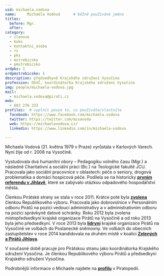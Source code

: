 ```yaml
---
uid: michaela.vodova
name:     Michaela Vodová      # běžně používáné jméno
titles:
  before: Mgr.
  after:
category:
  - clenove
  - koks
  - kontaktni_osoba
  - rv
  - pks
  - mstrebicsko
  - pmstrebicsko
ordpks: 1
ordpmstrebicsko: 1
description: předsedkyně Krajského sdružení Vysočina
profession: OSVČ, koordinátorka Krajského sdružení Vysočina
img: people/michaela-vodova.jpg
mail:
  - michaela.vodova@pirati.cz
mob:
  - 602 276 233
profiles:  # vyplnit pouze to, co používáte/vlastníte
  facebook: https://www.facebook.com/michaela.vodova
  twitter: https://twitter.com/misavoda
  web: https://michaelavodova.cz/
  linkedin: https://www.linkedin.com/in/michaela-vodova
  
---
```


Michaela Vodová (21. května 1979 v Praze) vyrůstala v Karlových Varech. Nyní žije od r. 2008 na Vysočině.

Vystudovala dva humanitní obory – Pedagogiku volného času (Mgr.) a následně Charitativní a sociální práci (Bc.) na Teologické fakultě JCU. Pracovala jako sociální pracovnice v oblastech: péče o seniory, drogová problematika a domácí hospicová péče. Podílela se na historicky **[prvním referendu v Jihlavě](http://www.referendumjihlava.cz/)**, které se zabývalo otázkou odpadového hospodářství města.

Členkou Pirátské strany se stala v roce 2011. Krátce poté byla **[zvolena](https://forum.pirati.cz/hlasovani-celostatniho-fora-f475/hlasovani-volba-republikoveho-vyboru-t10131.html)** členkou Republikového výboru. Pracovala jako dobrovolnice v Personálním odboru Pirátů na pozici vedoucí administrativy a v administrativním odboru na pozici správkyně datové schránky. Roku 2012 byla zvolena místopředsedkyní krajské organizace Pirátů na Vysočině a od roku 2013 byla jeho předsedkyní. V roce 2013 byla **[lídryní](https://forum.pirati.cz/krajske-forum-vysocina-f416/primarky-na-vysocine-volba-lidra-hlasovani-t18406.html)** krajské organizace Pirátů na Vysočině ve volbách do Poslanecké sněmovny. Ve volbách do obecních zastupitelstev v roce 2014 kandidovala na druhém místě v koalici **[Zelených a Pirátů Jihlava](https://wiki.pirati.cz/regiony/vysocina/volby2014/jihlava)**. 

V současné době pracuje pro Pirátskou stranu jako koordinátorka Krajského sdružení Vysočina. Je členkou Republikového výboru Pirátů a předsedkyní Krajského sdružení Vysočina.

Podrobnější informace o Michaele najdete na **[profilu](https://wiki.pirati.cz/lide/michaela_vodova)** v Piratopedii.
